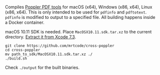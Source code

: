Compiles [Poppler PDF tools](https://poppler.freedesktop.org/) for macOS (x64), Windows (x86, x64), Linux (x86, x64).
This is only intended to be used for `pdfinfo` and `pdftotext`. `pdfinfo` is modified to output to a specified file.
All building happens inside a Docker container.

macOS 10.11 SDK is needed. Place `MacOSX10.11.sdk.tar.xz` to the current directory. [Extract it from Xcode 7.3](https://github.com/tpoechtrager/osxcross#packaging-the-sdk).

```
git clone https://github.com/mrtcode/cross-poppler
cd cross-poppler
mv path_to_sdk/MacOSX10.11.sdk.tar.xz ./
./build.sh
```

Check `./output` for the built binaries.